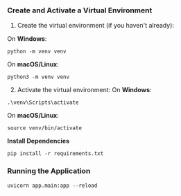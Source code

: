 ### **Create and Activate a Virtual Environment**
1. Create the virtual environment (if you haven't already):

On **Windows**:
```
python -m venv venv
```

On **macOS/Linux**:
```
python3 -m venv venv
```
2. Activate the virtual environment:
On **Windows**:
```
.\venv\Scripts\activate
```
On **macOS/Linux**:
```
source venv/bin/activate
```

**Install Dependencies**
```
pip install -r requirements.txt
```

### **Running the Application**
```
uvicorn app.main:app --reload
```
